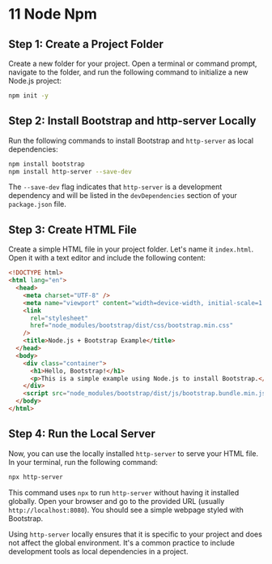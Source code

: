 # 11 Node Npm

## Step 1: Create a Project Folder

Create a new folder for your project. Open a terminal or command prompt, navigate to the folder, and run the following command to initialize a new Node.js project:

```bash
npm init -y
```

## Step 2: Install Bootstrap and http-server Locally

Run the following commands to install Bootstrap and `http-server` as local dependencies:

```bash
npm install bootstrap
npm install http-server --save-dev
```

The `--save-dev` flag indicates that `http-server` is a development dependency and will be listed in the `devDependencies` section of your `package.json` file.

## Step 3: Create HTML File

Create a simple HTML file in your project folder. Let's name it `index.html`. Open it with a text editor and include the following content:

```html
<!DOCTYPE html>
<html lang="en">
  <head>
    <meta charset="UTF-8" />
    <meta name="viewport" content="width=device-width, initial-scale=1.0" />
    <link
      rel="stylesheet"
      href="node_modules/bootstrap/dist/css/bootstrap.min.css"
    />
    <title>Node.js + Bootstrap Example</title>
  </head>
  <body>
    <div class="container">
      <h1>Hello, Bootstrap!</h1>
      <p>This is a simple example using Node.js to install Bootstrap.</p>
    </div>
    <script src="node_modules/bootstrap/dist/js/bootstrap.bundle.min.js"></script>
  </body>
</html>
```

## Step 4: Run the Local Server

Now, you can use the locally installed `http-server` to serve your HTML file. In your terminal, run the following command:

```bash
npx http-server
```

This command uses `npx` to run `http-server` without having it installed globally. Open your browser and go to the provided URL (usually `http://localhost:8080`). You should see a simple webpage styled with Bootstrap.

Using `http-server` locally ensures that it is specific to your project and does not affect the global environment. It's a common practice to include development tools as local dependencies in a project.
